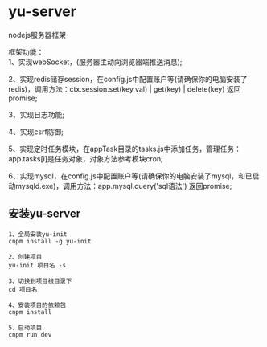 # yu-server
nodejs服务器框架

框架功能：  
1、实现webSocket，(服务器主动向浏览器端推送消息);  

2、实现redis储存session，在config.js中配置账户等(请确保你的电脑安装了redis)，调用方法：ctx.session.set(key,val) | get(key) | delete(key)	 返回promise;

3、实现日志功能;  

4、实现csrf防御;  

5、实现定时任务模块，在appTask目录的tasks.js中添加任务，管理任务：app.tasks[i]是任务对象，对象方法参考模块cron;

6、实现mysql，在config.js中配置账户等(请确保你的电脑安装了mysql，和已启动mysqld.exe)，调用方法：app.mysql.query('sql语法')	 返回promise;  

## 安装yu-server
```
1、全局安装yu-init
cnpm install -g yu-init

2、创建项目
yu-init 项目名 -s

3、切换到项目根目录下
cd 项目名

4、安装项目的依赖包
cnpm install

5、启动项目
cnpm run dev

```
